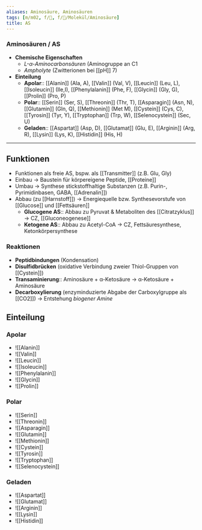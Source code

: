 ```yaml
---
aliases: Aminosäure, Aminosäuren
tags: [m/m02, f/🧪, f/🧪/Molekül/Aminosäure]
title: AS
---
```

### Aminosäuren / AS
- **Chemische Eigenschaften** 
	- *L-α-Aminocarbonsäuren* (Aminogruppe an C1
	- *Ampholyte* (Zwitterionen bei [[pH]] 7)
- **Einteilung**
	- **Apolar**:: [[Alanin]] (Ala, A), [[Valin]] (Val, V), [[Leucin]] (Leu, L), [[Isoleucin]] (Ile,I), [[Phenylalanin]] (Phe, F), [[Glycin]] (Gly, G), [[Prolin]] (Pro, P)
	- **Polar**:: [[Serin]] (Ser, S), [[Threonin]] (Thr, T), [[Asparagin]] (Asn, N), [[Glutamin]] (Gln, Q), [[Methionin]] (Met M), [[Cystein]] (Cys, C), [[Tyrosin]] (Tyr, Y), [[Tryptophan]] (Trp, W), [[Selenocystein]] (Sec, U)
	- **Geladen**:: [[Aspartat]] (Asp, D), [[Glutamat]] (Glu, E), [[Arginin]] (Arg, R), [[Lysin]] (Lys, K), [[Histidin]] (His, H)
---

## Funktionen
- Funktionen als freie AS, bspw. als [[Transmitter]] (z.B. Glu, Gly)
- Einbau → Baustein für körpereigene Peptide, [[Proteine]]
- Umbau → Synthese stickstoffhaltige Substanzen (z.B. Purin-, Pyrimidinbasen, GABA, [[Adrenalin]])
- Abbau (zu [[Harnstoff]]) → Energiequelle bzw. Synthesevorstufe von [[Glucose]] und [[Fettsäuren]]
    - **Glucogene AS**:: Abbau zu Pyruvat & Metaboliten des [[Citratzyklus]] → CZ, [[Gluconeogenese]]
    - **Ketogene AS**:: Abbau zu Acetyl-CoA → CZ, Fettsäuresynthese, Ketonkörpersynthese

### Reaktionen
- **Peptidbindungen** (Kondensation)
- **Disulfidbrücken** (oxidative Verbindung zweier Thiol-Gruppen von [[Cystein]])
- **Transaminierung**:: Aminosäure + α-Ketosäure → α-Ketosäure + Aminosäure
- **Decarboxylierung** (enzyminduzierte Abgabe der Carboxylgruppe als [[CO2]]) → Entstehung *biogener Amine*

## Einteilung
### Apolar
- ![[Alanin]]
- ![[Valin]]
- ![[Leucin]]
- ![[Isoleucin]]
- ![[Phenylalanin]]
- ![[Glycin]]
- ![[Prolin]]

### Polar
- ![[Serin]]
- ![[Threonin]]
- ![[Asparagin]] 
- ![[Glutamin]]
- ![[Methionin]] 
- ![[Cystein]] 
- ![[Tyrosin]]
- ![[Tryptophan]]
- ![[Selenocystein]]

### Geladen
- ![[Aspartat]] 
- ![[Glutamat]]
- ![[Arginin]] 
- ![[Lysin]] 
- ![[Histidin]] 